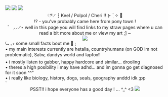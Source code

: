 <img src="https://64.media.tumblr.com/1c18bcab3ecc903de21059f5090bc2fc/84f9bac0f54e2bad-1d/s1280x1920/9b8f3cb1ab8126b02462e02783df87d35528043c.pnj">
<img src="https://i.pinimg.com/736x/d4/ba/d2/d4bad27fc066ea41e3bb639d7c03900b.jpg">
<img src="https://64.media.tumblr.com/907f0a419c48a3b27b59acc935baf281/23681ec8e8b5b5ba-b9/s1280x1920/b64ccf4780494639c6e180f4465cd18d41e4b647.pnj">
<div align="center">  𓏲𝄢.ᐟ ┆ Keel / Polpol / Cheri ‼️ ⊱  ۫ ׅ ✧ 🍓 </div>
<div align="center"> ⁉️ - you've probably came here from pony town ! </div>
<div align="center"> ゛ ⸝⸝.ᐟ⋆  well in this page you will find links to my straw pages where u can read a bit more about me or view my art ;] ~ </div>
<div align="center"> <img src="https://64.media.tumblr.com/ae239960f6daae72eb9a5f233b4b8904/5ffe864cc72d3596-82/s640x960/0d158006f0c4e0f06ef3e35f6c061fdee204608c.gifv"> </div>
<div align="left"> ⤿ ₊⊹ some small facts bout me 🌹 ; </div>
<div align="left">• my main interests currently are hetalia, countryhumans (on GOD im not problematic), Satw, dandys world and lapfox❗</div>
<div align="left">• i mostly listen to gabber, happy hardcore and similar... drooling </div>
<div align="left">• theres a high posibility i may have adhd... and im gonna go get diagnosed for it soon ^^" </div>
<div align="left">• i really like biology, history, dogs, seals, geography anddd idk ;pp </div>
`
<div align="center"> PSST!! i hope everyone has a good day ! ... ^_^ <3

<img src="https://64.media.tumblr.com/a8d6eb5d611d3c515e2fc483d6596967/84f9bac0f54e2bad-65/s1280x1920/2bddb4f526689729098ab9e38d93852e60df7396.pnj">
